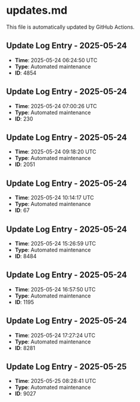 # updates.md

This file is automatically updated by GitHub Actions.


<!-- Daily update: 2025-05-24 06:24:50 UTC -->

## Update Log Entry - 2025-05-24
- **Time**: 2025-05-24 06:24:50 UTC
- **Type**: Automated maintenance
- **ID**: 4854


<!-- Daily update: 2025-05-24 07:00:26 UTC -->

## Update Log Entry - 2025-05-24
- **Time**: 2025-05-24 07:00:26 UTC
- **Type**: Automated maintenance
- **ID**: 230


<!-- Daily update: 2025-05-24 09:18:20 UTC -->

## Update Log Entry - 2025-05-24
- **Time**: 2025-05-24 09:18:20 UTC
- **Type**: Automated maintenance
- **ID**: 2051


<!-- Daily update: 2025-05-24 10:14:17 UTC -->

## Update Log Entry - 2025-05-24
- **Time**: 2025-05-24 10:14:17 UTC
- **Type**: Automated maintenance
- **ID**: 67


<!-- Daily update: 2025-05-24 15:26:59 UTC -->

## Update Log Entry - 2025-05-24
- **Time**: 2025-05-24 15:26:59 UTC
- **Type**: Automated maintenance
- **ID**: 8484


<!-- Daily update: 2025-05-24 16:57:50 UTC -->

## Update Log Entry - 2025-05-24
- **Time**: 2025-05-24 16:57:50 UTC
- **Type**: Automated maintenance
- **ID**: 1195


<!-- Daily update: 2025-05-24 17:27:24 UTC -->

## Update Log Entry - 2025-05-24
- **Time**: 2025-05-24 17:27:24 UTC
- **Type**: Automated maintenance
- **ID**: 8281


<!-- Daily update: 2025-05-25 08:28:41 UTC -->

## Update Log Entry - 2025-05-25
- **Time**: 2025-05-25 08:28:41 UTC
- **Type**: Automated maintenance
- **ID**: 9027

